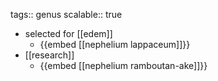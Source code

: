 tags:: genus
scalable:: true
- selected for [[edem]]
	- {{embed [[nephelium lappaceum]]}}
- [[research]]
	- {{embed [[nephelium ramboutan-ake]]}}